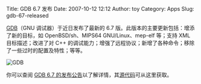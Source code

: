 Title: GDB 6.7 发布
Date: 2007-10-12 12:12
Author: toy
Category: Apps
Slug: gdb-67-released

[GDB](http://sourceware.org/gdb/)（GNU 调试器）于近日发布了最新的 6.7
版。此版本的主要更新包括：增添了新的目标，如 OpenBSD/sh、MIPS64
GNU/Linux、mep-elf 等；支持 XML 目标描述；改进了对 C++
的调试能力；增强了远程协议；新增了各种命令；移除了一些过时的配置及特性；等等。

![GDB](http://i.linuxtoy.org/i/2007/10/gdb.jpg)

你可以查阅 [GDB 6.7
的发布公告](http://sourceware.org/gdb/download/ANNOUNCEMENT)以了解详情，其[源代码](http://sourceware.org/gdb/download/)可从这里获取。
